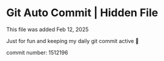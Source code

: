# Git Auto Commit | Hidden File

This file was added Feb 12, 2025

Just for fun and keeping my daily git commit active 🤪

commit number: 1512196
